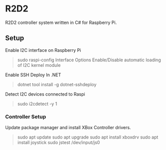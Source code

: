# R2D2
R2D2 controller system written in C# for Raspberry Pi.




## Setup

Enable I2C interface on Raspberry Pi

> sudo raspi-config
> Interface Options
> Enable/Disable automatic loading of I2C kernel module

Enable SSH Deploy In .NET

> dotnet tool install -g dotnet-sshdeploy


Detect I2C devices connected to Raspi

> sudo i2cdetect -y 1


### Controller Setup

Update package manager and install XBox Controller drivers.

> sudo apt update
> sudo apt upgrade
> sudo apt install xboxdrv
> sudo apt install joystick
> sudo jstest /dev/input/js0



